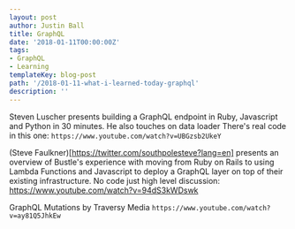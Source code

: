```yaml
---
layout: post
author: Justin Ball
title: GraphQL
date: '2018-01-11T00:00:00Z'
tags:
- GraphQL
- Learning
templateKey: blog-post
path: '/2018-01-11-what-i-learned-today-graphql'
description: ''
---
```




Steven Luscher presents building a GraphQL endpoint in Ruby, Javascript and Python in 30 minutes. He also touches on data loader There's real code in this one:
`https://www.youtube.com/watch?v=UBGzsb2UkeY`

(Steve Faulkner)[https://twitter.com/southpolesteve?lang=en] presents an overview of Bustle's experience with moving from Ruby on Rails to using Lambda Functions and Javascript to deploy a GraphQL layer on top of their existing infrastructure. No code just high level discussion:
https://www.youtube.com/watch?v=94dS3kWDswk

GraphQL Mutations by Traversy Media
`https://www.youtube.com/watch?v=ay81Q5JhkEw`